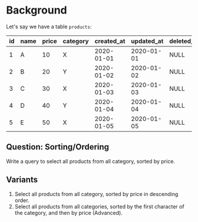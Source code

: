 # Background

Let's say we have a table `products`:

| id | name | price | category | created_at | updated_at | deleted_at |
|----|------|-------|----------|------------|------------|------------|
| 1  | A    | 10    | X        | 2020-01-01 | 2020-01-01 | NULL       |
| 2  | B    | 20    | Y        | 2020-01-02 | 2020-01-02 | NULL       |
| 3  | C    | 30    | X        | 2020-01-03 | 2020-01-03 | NULL       |
| 4  | D    | 40    | Y        | 2020-01-04 | 2020-01-04 | NULL       |
| 5  | E    | 50    | X        | 2020-01-05 | 2020-01-05 | NULL       |

## Question: Sorting/Ordering

Write a query to select all products from all category, sorted by price.

## Variants

1. Select all products from all category, sorted by price in descending order.
2. Select all products from all categories, sorted by the first character of the category, and then by price (Advanced).
